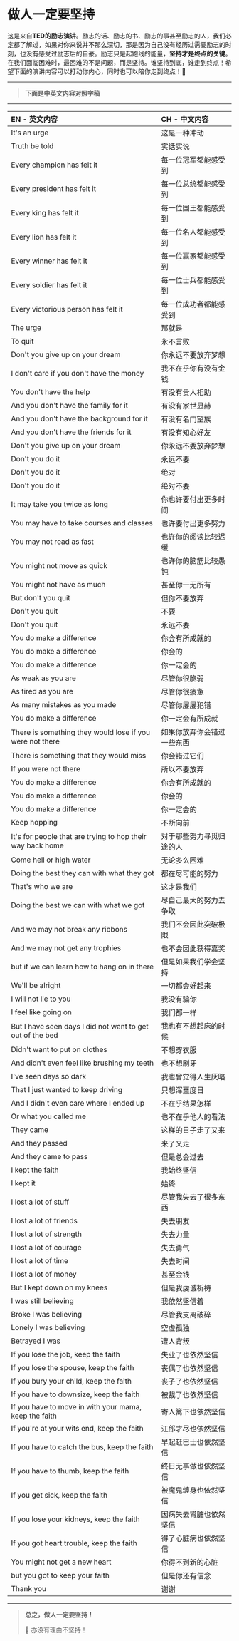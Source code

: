 # 做人一定要坚持

这是来自**TED的励志演讲**。励志的话、励志的书、励志的事甚至励志的人，我们必定都了解过，如果对你来说并不那么深切，那是因为自己没有经历过需要励志的时刻，也没有感受过励志后的自豪。励志只是起跑线的能量，**坚持才是终点的关键**。在我们面临困难时，最困难的不是问题，而是坚持。谁坚持到底，谁走到终点！希望下面的演讲内容可以打动你内心，同时也可以陪你走到终点！💪

---

> **下面是中英文内容对照字稿**

---

| EN - 英文内容 | CH - 中文内容 |
| :-- | :-- |
| It's an urge | 这是一种冲动 |
| Truth be told | 实话实说 |
| Every champion has felt it | 每一位冠军都能感受到 |
| Every president has felt it | 每一位总统都能感受到 |
| Every king has felt it | 每一位国王都能感受到 |
| Every lion has felt it | 每一位名人都能感受到 |
| Every winner has felt it | 每一位赢家都能感受到 |
| Every soldier has felt it | 每一位士兵都能感受到 |
| Every victorious person has felt it  | 每一位成功者都能感受到 |
| The urge | 那就是 |
| To quit | 永不言败 |
| Don't you give up on your dream | 你永远不要放弃梦想 |
| I don't care if you don't have the money | 我不在乎你有没有金钱 |
| You don't have the help | 有没有贵人相助 |
| And you don't have the family for it | 有没有家世显赫 |
| And you don't have the background for it | 有没有名门望族 |
| And you don't have the friends for it | 有没有知心好友 |
| Don't you give up on your dream | 你永远不要放弃梦想 |
| Don't you do it | 永远不要 |
| Don't you do it | 绝对 |
| Don't you do it | 绝对不要 |
| It may take you twice as long | 你也许要付出更多时间 |
| You may have to take courses and classes | 也许要付出更多努力 |
| You may not read as fast | 也许你的阅读比较迟缓 |
| You might not move as quick | 也许你的脑筋比较愚钝 |
| You might not have as much | 甚至你一无所有 |
| But don't you quit | 但你不要放弃 |
| Don't you quit | 不要 |
| Don't you quit | 永远不要 |
| You do make a difference | 你会有所成就的 |
| You do make a difference | 你会的 |
| You do make a difference | 你一定会的 |
| As weak as you are | 尽管你很脆弱 |
| As tired as you are | 尽管你很疲惫 |
| As many mistakes as you made | 尽管你屡屡犯错 |
| You do make a difference | 你一定会有所成就 |
| There is something they would lose if you  were not there | 如果你放弃你会错过一些东西 |
| There is something that they would miss | 你会错过它们 |
| If you were not there | 所以不要放弃 |
| You do make a difference | 你会有所成就的 |
| You do make a difference | 你会的 |
| You do make a difference | 你一定会的 |
| Keep hopping | 不断向前 |
| It's for people that are trying to hop  their way back home | 对于那些努力寻觅归途的人 |
| Come hell or high water | 无论多么困难 |
| Doing the best they can with what they  got | 都在尽可能的努力 |
| That's who we are | 这才是我们 |
| Doing the best we can with what we got | 尽自己最大的努力去争取 |
| And we may not break any ribbons | 我们不会因此突破极限 |
| And we may not get any trophies | 也不会因此获得嘉奖 |
| but if we can learn how to hang on in  there | 但是如果我们学会坚持 |
| We'll be alright | 一切都会好起来 |
| I will not lie to you | 我没有骗你 |
| I feel like going on | 我们都一样 |
| But I have seen days I did not want to  get out of the bed | 我也有不想起床的时候 |
| Didn't want to put on clothes | 不想穿衣服 |
| And didn't even feel like brushing my  teeth | 也不想刷牙 |
| I've seen days so dark | 我也曾觉得人生灰暗 |
| That I just wanted to keep driving | 只想浑噩度日 |
| And I didn't even care where I ended up | 不在乎结果怎样 |
| Or what you called me | 也不在乎他人的看法 |
| They came | 这样的日子走了又来 |
| And they passed | 来了又走 |
| And they came to pass | 但是总会过去 |
| I kept the faith | 我始终坚信 |
| I kept it | 始终 |
| I lost a lot of stuff | 尽管我失去了很多东西 |
| I lost a lot of friends | 失去朋友 |
| I lost a lot of strength | 失去力量 |
| I lost a lot of courage | 失去勇气 |
| I lost a lot of time | 失去时间 |
| I lost a lot of money | 甚至金钱 |
| But I kept down on my knees | 但是我虔诚祈祷 |
| I was still believing | 我依然坚信着 |
| Broke I was believing | 尽管我支离破碎 |
| Lonely I was believing | 空虚孤独 |
| Betrayed I was | 遭人背叛 |
| If you lose the job, keep the faith | 失业了也依然坚信 |
| If you lose the spouse, keep the faith | 丧偶了也依然坚信 |
| If you bury your child, keep the faith | 丧子了也依然坚信 |
| If you have to downsize, keep the faith | 被裁了也依然坚信 |
| If you have to move in with your mama,  keep the faith | 寄人篱下也依然坚信 |
| If you're at your wits end, keep the  faith | 江郎才尽也依然坚信 |
| If you have to catch the bus, keep the  faith | 早起赶巴士也依然坚信 |
| If you have to thumb, keep the faith | 终日无事做也依然坚信 |
| If you get sick, keep the faith | 被魔鬼缠身也依然坚信 |
| If you lose your kidneys, keep the faith | 因病失去肾脏也依然坚信 |
| If you got heart trouble, keep the faith | 得了心脏病也依然坚信 |
| You might not get a new heart | 你得不到新的心脏 |
| but you got to keep your faith | 但是你还有信念 |
| Thank you | 谢谢 |

---

> **总之，做人一定要坚持！**
>
> 💪 亦没有理由不坚持！